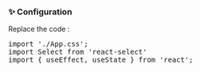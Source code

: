 ### ✨ Configuration
Replace the code :
<pre>
import './App.css';
import Select from 'react-select'
import { useEffect, useState } from 'react';
</pre>
